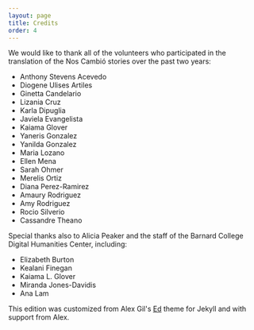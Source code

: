 ```yaml
---
layout: page
title: Credits
order: 4
---
```


We would like to thank all of the volunteers who participated in the translation of the Nos Cambió stories over the past two years: 
- Anthony Stevens Acevedo 
- Diogene Ulises Artiles 
- Ginetta Candelario 
- Lizania Cruz 
- Karla Dipuglia 
- Javiela Evangelista 
- Kaiama Glover
- Yaneris Gonzalez
- Yanilda Gonzalez
- Maria Lozano 
- Ellen Mena 
- Sarah Ohmer 
- Merelis Ortiz
- Diana Perez-Ramirez
- Amaury Rodriguez 
- Amy Rodriguez 
- Rocio Silverio 
- Cassandre Theano 

Special thanks also to Alicia Peaker and the staff of the Barnard College Digital Humanities Center, including: 
- Elizabeth Burton
- Kealani Finegan
- Kaiama L. Glover
- Miranda Jones-Davidis
- Ana Lam


This edition was customized from Alex Gil's [Ed](https://github.com/minicomp/ed) theme for Jekyll and with support from Alex. 
